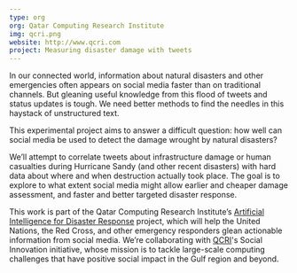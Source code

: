```yaml
---
type: org
org: Qatar Computing Research Institute
img: qcri.png
website: http://www.qcri.com
project: Measuring disaster damage with tweets
---
```

In our connected world, information about natural disasters and other emergencies often appears on social media faster than on traditional channels. But gleaning useful knowledge from this flood of tweets and status updates is tough. We need better methods to find the needles in this haystack of unstructured text.

This experimental project aims to answer a difficult question: how well can social media be used to detect the damage wrought by natural disasters?

We’ll attempt to correlate tweets about infrastructure damage or human casualties during Hurricane Sandy (and other recent disasters) with hard data about where and when destruction actually took place. The goal is to explore to what extent social media might allow earlier and cheaper damage assessment, and faster and better targeted disaster response.
 
This work is part of the Qatar Computing Research Institute’s [Artificial Intelligence for Disaster Response](http://irevolution.net/2013/02/11/update-twitter-dashboard/) project, which will help the United Nations, the Red Cross, and other emergency responders glean actionable information from social media. We’re collaborating with [QCRI](http://www.qcri.com)'s Social Innovation initiative, whose mission is to tackle large-scale computing challenges that have positive social impact in the Gulf region and beyond.
